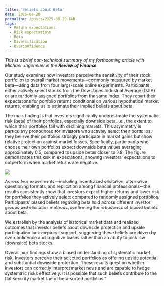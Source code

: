 ```yaml
---
title: 'Beliefs about Beta'
date: 2025-08-20
permalink: /posts/2025-08-20-BAB
tags:
  - Return expectations
  - Risk expectations
  - Beta
  - Diversification
  - Overconfidence
---
```


<i>This is a brief non-technical summary of my forthcoming article with Michael Ungeheuer in the <b>Review of Finance</b>.</i>

Our study examines how investors perceive the sensitivity of their stock portfolios to overall market movements—commonly measured by market beta—using data from four large-scale online experiments. Participants 
either actively select stocks from the Dow Jones Industrial Average (DJIA) or are randomly assigned portfolios from the same index. They report their expectations for portfolio returns conditional on various 
hypothetical market returns, enabling us to estimate their implied beliefs about beta.

The main finding is that investors significantly underestimate the systematic risk (beta) of their portfolios, especially downside beta, i.e., the extent to which their portfolios fall with declining markets. 
This asymmetry is particularly pronounced for investors who actively select their portfolios: they believe their portfolios strongly participate in market gains but show relative protection against market losses. 
Specifically, participants who choose their own portfolios expect downside beta values averaging approximately 0.5, compared to upside betas closer to 0.8. The figure demonstrates this kink in expectations, 
showing investors' expectations to outperform when market returns are negative.

<img src='/images/Beta Beliefs.jpg'>

Across four experiments—including incentivized elicitation, alternative questioning formats, and replication among financial professionals—the results consistently show that investors expect higher returns and 
lower risk for portfolios they actively select compared to randomly assigned portfolios. Participants’ biased beliefs regarding beta hold across different investor groups and elicitation methods, confirming the 
robustness of biased beliefs about beta.

We establish by the analysis of historical market data and realized outcomes that investor beliefs about downside protection and upside participation lack empirical support, suggesting these beliefs are driven 
by overconfidence and cognitive biases rather than an ability to pick low (downside) beta stocks.

Overall, our findings show a biased understanding of systematic market risk. Investors perceive their selected portfolios as offering upside potential and substantial downside protection. These results question 
whether investors can correctly interpret market news and are capable to hedge systematic risks effectively. It is possible that such beliefs contribute to the flat security market line of beta-sorted portfolios.”



